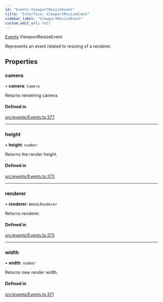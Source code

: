 ```yaml
---
id: "Events.ViewportResizeEvent"
title: "Interface: ViewportResizeEvent"
sidebar_label: "ViewportResizeEvent"
custom_edit_url: null
---
```


[Events](../namespaces/Events.md).ViewportResizeEvent

Represents an event related to resizing of a renderer.

## Properties

### camera

• **camera**: `Camera`

Returns rendering camera.

#### Defined in

[src/events/Events.ts:377](https://github.com/agargaro/three.ez/blob/c98e2000aba94763fdfaf44f220a0d54ccd99dd1/src/events/Events.ts#L377)

___

### height

• **height**: `number`

Returns the render height.

#### Defined in

[src/events/Events.ts:373](https://github.com/agargaro/three.ez/blob/c98e2000aba94763fdfaf44f220a0d54ccd99dd1/src/events/Events.ts#L373)

___

### renderer

• **renderer**: `WebGLRenderer`

Returns renderer.

#### Defined in

[src/events/Events.ts:375](https://github.com/agargaro/three.ez/blob/c98e2000aba94763fdfaf44f220a0d54ccd99dd1/src/events/Events.ts#L375)

___

### width

• **width**: `number`

Returns new render width.

#### Defined in

[src/events/Events.ts:371](https://github.com/agargaro/three.ez/blob/c98e2000aba94763fdfaf44f220a0d54ccd99dd1/src/events/Events.ts#L371)
